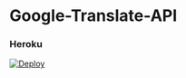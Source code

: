# Google-Translate-API
### Heroku
[![Deploy](https://www.herokucdn.com/deploy/button.svg)](https://dashboard.heroku.com/new?template=https://github.com/TEAM-DLK/Google-Translate-API)
